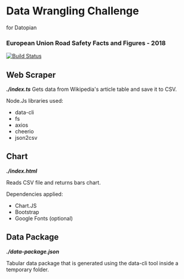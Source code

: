 # Data Wrangling Challenge
for Datopian
### European Union Road Safety Facts and Figures - 2018


[![Build Status](https://travis-ci.org/joemccann/dillinger.svg?branch=master)](https://travis-ci.org/joemccann/dillinger)

##  Web Scraper
**_./index.ts_**
Gets data from Wikipedia's article table and save it to CSV.

Node.Js libraries used:
- data-cli
- fs
- axios
- cheerio
- json2csv

##  Chart


**_./index.html_**

Reads CSV file and returns bars chart.

Dependencies applied:

- Chart.JS
- Bootstrap
- Google Fonts (optional)

## Data Package

**_./data-package.json_**<br>

Tabular data package that is generated using the data-cli tool inside a temporary folder.
